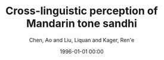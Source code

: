 ---
layout: post
title: Cross-linguistic perception of Mandarin tone sandhi

date: 1996-01-01 00:00
author: Chen, Ao and Liu, Liquan and Kager, Ren\'e
journal: Language Sciences

year: 2015
---